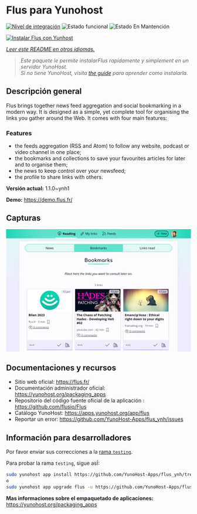 <!--
Este archivo README esta generado automaticamente<https://github.com/YunoHost/apps/tree/master/tools/readme_generator>
No se debe editar a mano.
-->

# Flus para Yunohost

[![Nivel de integración](https://dash.yunohost.org/integration/flus.svg)](https://ci-apps.yunohost.org/ci/apps/flus/) ![Estado funcional](https://ci-apps.yunohost.org/ci/badges/flus.status.svg) ![Estado En Mantención](https://ci-apps.yunohost.org/ci/badges/flus.maintain.svg)

[![Instalar Flus con Yunhost](https://install-app.yunohost.org/install-with-yunohost.svg)](https://install-app.yunohost.org/?app=flus)

*[Leer este README en otros idiomas.](./ALL_README.md)*

> *Este paquete le permite instalarFlus rapidamente y simplement en un servidor YunoHost.*  
> *Si no tiene YunoHost, visita [the guide](https://yunohost.org/install) para aprender como instalarla.*

## Descripción general

Flus brings together news feed aggregation and social bookmarking in a modern way. It is designed as a simple, yet complete tool for organising the links you gather around the Web. It comes with four main features:
### Features

- the feeds aggregation (RSS and Atom) to follow any website, podcast or video channel in one place;
- the bookmarks and collections to save your favourites articles for later and to organise them;
- the news to keep control over your newsfeed;
- the profile to share links with others.


**Versión actual:** 1.1.0~ynh1

**Demo:** <https://demo.flus.fr/>

## Capturas

![Captura de Flus](./doc/screenshots/screenshot.png)

## Documentaciones y recursos

- Sitio web oficial: <https://flus.fr/>
- Documentación administrador oficial: <https://yunohost.org/packaging_apps>
- Repositorio del código fuente oficial de la aplicación : <https://github.com/flusio/Flus>
- Catálogo YunoHost: <https://apps.yunohost.org/app/flus>
- Reportar un error: <https://github.com/YunoHost-Apps/flus_ynh/issues>

## Información para desarrolladores

Por favor enviar sus correcciones a la [rama `testing`](https://github.com/YunoHost-Apps/flus_ynh/tree/testing).

Para probar la rama `testing`, sigue asÍ:

```bash
sudo yunohost app install https://github.com/YunoHost-Apps/flus_ynh/tree/testing --debug
o
sudo yunohost app upgrade flus -u https://github.com/YunoHost-Apps/flus_ynh/tree/testing --debug
```

**Mas informaciones sobre el empaquetado de aplicaciones:** <https://yunohost.org/packaging_apps>

